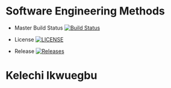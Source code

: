 # Software Engineering Methods 

- Master Build Status [![Build Status](https://travis-ci.com/apriladaugo/sem.svg?branch=main)](https://https://travis-ci.com/github/apriladaugo/sem)

- License [![LICENSE](https://img.shields.io/github/license/apriladaugo/sem.svg?style=flat-square)](https://github.com/apriladaugo/sem/blob/master/LICENSE)

- Release [![Releases](https://img.shields.io/github/release/apriladaugo/sem/all.svg?style=flat-square)](https://github.com/apriladaugo/sem/releases)


# Kelechi Ikwuegbu
